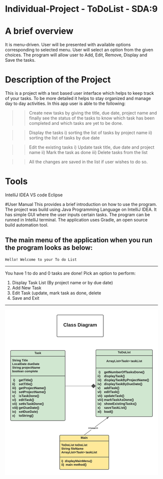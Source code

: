 # Individual-Project - ToDoList - SDA:9

# A brief overview
It is menu-driven. User will be presented with  available options corresponding to selected menu.
User will select an option from the given choices.
The program will allow user to Add, Edit, Remove, Display and Save the tasks.

# Description of the Project
This is a project with a text based user interface which helps to keep track of your tasks. 
To be more detailed it helps to stay organized and manage day to day activities. 
In this app user is able to the following:
>> Create new tasks by giving the title, due date, project name and finally see the status of the tasks to know which 
task has been completed and which tasks are yet to be done.

>> Display the tasks i) sorting the list of tasks by project name
                    ii) sorting the list of tasks by due date

>> Edit the existing tasks i) Update task title, due date and project name
                          ii) Mark the task as done
                         iii) Delete tasks from the list
                          
>> All the changes are saved in the list if user wishes to do so.

# Tools
IntelliJ IDEA
VS code
Eclipse

#User Manual
This provides a brief introduction on how to use the program. 
The project was build using Java Programming Language on IntelliJ IDEA. It has simple GUI where the user inputs certain 
tasks. The program can be runned in IntelliJ terminal.
The application uses Gradle, an open source build automation tool. 

The main menu of the application when you run the program looks as below:
-------------------------------------------
    Hello! Welcome to your To do List      
-------------------------------------------
You have  1  to do and  0  tasks are done!
Pick an option to perform:
1) Display Task List (By project name or by due date)
2) Add New Task
3) Edit Task (update, mark task as done, delete
4) Save and Exit
-------------------------------------------


![ClassDiagramToDoList](ScreenShots/ClassDiagramToDoList.png)








